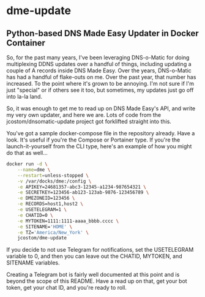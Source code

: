 # dme-update

## Python-based DNS Made Easy Updater in Docker Container

So, for the past many years, I've been leveraging DNS-o-Matic for doing multiplexing DDNS updates over a handful of things, including updating a couple of A records inside DNS Made Easy. Over the years, DNS-o-Matic has had a handful of flake-outs on me. Over the past year, that number has increased. To the point where it's grown to be annoying. I'm not sure if I'm just "special" or if others see it too, but sometimes, my updates just go off into la-la land.

So, it was enough to get me to read up on DNS Made Easy's API, and write my very own updater, and here we are. Lots of code from the jcostom/dnsomatic-update project got forklifted straight into this.

You've got a sample docker-compose file in the repository already. Have a look. It's useful if you're the Compose or Portainer type. If you're the launch-it-yourself from the CLI type, here's an example of how you might do that as well...

```bash
docker run -d \
    --name=dme \
    --restart=unless-stopped \
    -v /var/docks/dme:/config \
    -e APIKEY=24681357-abc3-12345-a1234-987654321 \
    -e SECRETKEY=123456-ab123-123ab-9876-123456789 \
    -e DMEZONEID=123456 \
    -e RECORDS=host1,host2 \
    -e USETELEGRAM=1 \
    -e CHATID=0 \
    -e MYTOKEN=1111:1111-aaaa_bbbb.cccc \
    -e SITENAME='HOME' \
    -e TZ='America/New_York' \
    jcostom/dme-update
```

If you decide to not use Telegram for notifications, set the USETELEGRAM variable to 0, and then you can leave out the CHATID, MYTOKEN, and SITENAME variables.

Creating a Telegram bot is fairly well documented at this point and is beyond the scope of this README. Have a read up on that, get your bot token, get your chat ID, and you're ready to roll.
